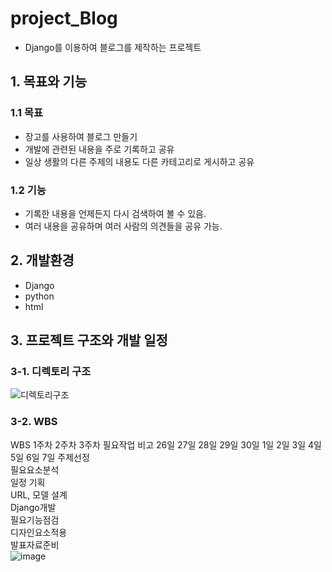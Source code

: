# project_Blog
- Django를 이용하여 블로그를 제작하는 프로젝트

## 1. 목표와 기능

### 1.1 목표
- 장고를 사용하여 블로그 만들기
- 개발에 관련된 내용을 주로 기록하고 공유
- 일상 생활의 다른 주제의 내용도 다른 카테고리로 게시하고 공유

### 1.2 기능
- 기록한 내용을 언제든지 다시 검색하여 볼 수 있음.
- 여러 내용을 공유하며 여러 사람의 의견들을 공유 가능.


## 2. 개발환경
- Django
- python
- html


## 3. 프로젝트 구조와 개발 일정

### 3-1. 디렉토리 구조
![디렉토리구조](https://github.com/hoyonzz/project_Blog/assets/129498722/d1457b1a-1858-4d9d-9e9f-1958812a9074)

### 3-2. WBS
WBS		1주차				2주차						3주차	
필요작업	비고	26일	27일	28일	29일	30일	1일	2일	3일	4일	5일	6일	7일
주제선정													
필요요소분석													
일정 기획													
URL, 모델 설계													
Django개발													
필요기능점검													
디자인요소적용													
발표자료준비													
![image](https://github.com/hoyonzz/project_Blog/assets/129498722/63ddfe1c-2697-4355-b40d-c11b99fb6c23)

